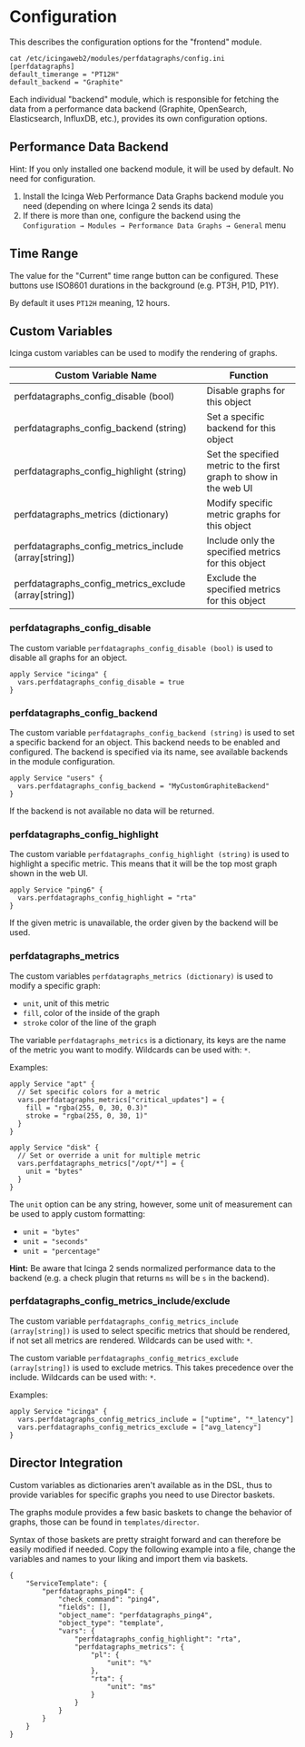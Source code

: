 # Configuration

This describes the configuration options for the "frontend" module.

```
cat /etc/icingaweb2/modules/perfdatagraphs/config.ini
[perfdatagraphs]
default_timerange = "PT12H"
default_backend = "Graphite"
```

Each individual "backend" module, which is responsible for fetching the data from a performance data backend (Graphite, OpenSearch, Elasticsearch, InfluxDB, etc.), provides its own configuration options.

## Performance Data Backend

Hint: If you only installed one backend module, it will be used by default. No need for configuration.

1. Install the Icinga Web Performance Data Graphs backend module you need (depending on where Icinga 2 sends its data)
2. If there is more than one, configure the backend using the `Configuration → Modules → Performance Data Graphs → General` menu

## Time Range

The value for the "Current" time range button can be configured.
These buttons use ISO8601 durations in the background (e.g. PT3H, P1D, P1Y).

By default it uses `PT12H` meaning, 12 hours.

## Custom Variables

Icinga custom variables can be used to modify the rendering of graphs.

| Custom Variable Name  | Function |
|---------|--------|
| perfdatagraphs_config_disable (bool) | Disable graphs for this object |
| perfdatagraphs_config_backend (string) | Set a specific backend for this object |
| perfdatagraphs_config_highlight (string) | Set the specified metric to the first graph to show in the web UI |
| perfdatagraphs_metrics (dictionary)  | Modify specific metric graphs for this object |
| perfdatagraphs_config_metrics_include (array[string]) | Include only the specified metrics for this object |
| perfdatagraphs_config_metrics_exclude (array[string]) | Exclude the specified metrics for this object |

### perfdatagraphs_config_disable

The custom variable `perfdatagraphs_config_disable (bool)` is used to disable all graphs for an object.

```
apply Service "icinga" {
  vars.perfdatagraphs_config_disable = true
}
```

### perfdatagraphs_config_backend

The custom variable `perfdatagraphs_config_backend (string)` is used to set a specific backend for an object.
This backend needs to be enabled and configured.
The backend is specified via its name, see available backends in the module configuration.

```
apply Service "users" {
  vars.perfdatagraphs_config_backend = "MyCustomGraphiteBackend"
}
```

If the backend is not available no data will be returned.

### perfdatagraphs_config_highlight

The custom variable `perfdatagraphs_config_highlight (string)` is used to highlight a specific metric.
This means that it will be the top most graph shown in the web UI.

```
apply Service "ping6" {
  vars.perfdatagraphs_config_highlight = "rta"
}
```

If the given metric is unavailable, the order given by the backend will be used.

### perfdatagraphs_metrics

The custom variables `perfdatagraphs_metrics (dictionary)` is used to modify a specific graph:

- `unit`, unit of this metric
- `fill`, color of the inside of the graph
- `stroke` color of the line of the graph

The variable `perfdatagraphs_metrics` is a dictionary, its keys are the name of the metric
you want to modify. Wildcards can be used with: `*`.

Examples:

```
apply Service "apt" {
  // Set specific colors for a metric
  vars.perfdatagraphs_metrics["critical_updates"] = {
    fill = "rgba(255, 0, 30, 0.3)"
    stroke = "rgba(255, 0, 30, 1)"
  }
}

apply Service "disk" {
  // Set or override a unit for multiple metric
  vars.perfdatagraphs_metrics["/opt/*"] = {
    unit = "bytes"
  }
}
```

The `unit` option can be any string, however, some unit of measurement can be used to apply custom formatting:

- `unit = "bytes"`
- `unit = "seconds"`
- `unit = "percentage"`

**Hint:** Be aware that Icinga 2 sends normalized performance data to the backend (e.g. a check plugin that returns `ms` will be `s` in the backend).

### perfdatagraphs_config_metrics_include/exclude

The custom variable `perfdatagraphs_config_metrics_include (array[string])` is used to select specific metrics that
should be rendered, if not set all metrics are rendered. Wildcards can be used with: `*`.

The custom variable `perfdatagraphs_config_metrics_exclude (array[string])` is used to exclude metrics.
This takes precedence over the include. Wildcards can be used with: `*`.

Examples:

```
apply Service "icinga" {
  vars.perfdatagraphs_config_metrics_include = ["uptime", "*_latency"]
  vars.perfdatagraphs_config_metrics_exclude = ["avg_latency"]
}
```

## Director Integration

Custom variables as dictionaries aren't available as in the DSL, thus to provide variables for specific graphs you need to use Director baskets.

The graphs module provides a few basic baskets to change the behavior of graphs, those can be found in `templates/director`.

Syntax of those baskets are pretty straight forward and can therefore be easily modified if needed.
Copy the following example into a file, change the variables and names to your liking and import them via baskets.

```
{
    "ServiceTemplate": {
        "perfdatagraphs_ping4": {
            "check_command": "ping4",
            "fields": [],
            "object_name": "perfdatagraphs_ping4",
            "object_type": "template",
            "vars": {
                "perfdatagraphs_config_highlight": "rta",
                "perfdatagraphs_metrics": {
                    "pl": {
                        "unit": "%"
                    },
                    "rta": {
                        "unit": "ms"
                    }
                }
            }
        }
    }
}
```
